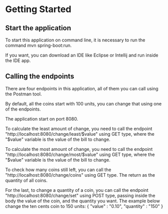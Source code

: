 # Getting Started

## Start the application
To start this application on command line, it is necessary to run the command mvn spring-boot:run.

If you want, you can download an IDE like Eclipse or Intellij and run inside the IDE app.

## Calling the endpoints

There are four endpoints in this application, all of them you can call using the Postman tool.

By default, all the coins start with 100 units, you can change that using one of the endpoints.

The application start on port 8080.

To calculate the least amount of change, you need to call the endpoint "http://localhost:8080/change/least/$value" using GET type, where the "$value" variable is the value of the bill to change.

To calculate the most amount of change, you need to call the endpoint "http://localhost:8080/change/most/$value" using GET type, where the "$value" variable is the value of the bill to change.

To check how many coins still left, you can call the "http://localhost:8080/change/coins" using GET type. The return as the quantity of all coins.

For the last, to change a quantity of a coin, you can call the endpoint "http://localhost:8080/change/set" using POST type, passing inside the body the value of the coin, and the quantity you want. The example below change the ten cents coin to 150 units:
{
    "value" : "0.10",
    "quantity" : "150"
}